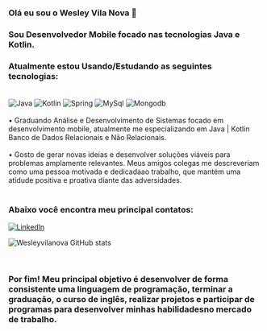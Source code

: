 ### Olá eu sou o Wesley Vila Nova 👋

### Sou Desenvolvedor Mobile focado nas tecnologias Java e Kotlin.
### Atualmente estou Usando/Estudando as seguintes tecnologias:
<div style="display: inline_block"><br/>
<img align="center" alt="Java" src="https://img.shields.io/badge/Java-ED8B00?style=for-the-badge&logo=java&logoColor=white" />
<img align="center" alt="Kotlin" src="https://img.shields.io/badge/Kotlin-0095D5?&style=for-the-badge&logo=kotlin&logoColor=white" />
<img align="center" alt= "Spring" src="https://img.shields.io/badge/Spring-6DB33F?style=for-the-badge&logo=spring&logoColor=white"/>
<img align="center" alt= "MySql" src="https://img.shields.io/badge/MySQL-00000F?style=for-the-badge&logo=mysql&logoColor=white"/>
<img align="center" alt= "Mongodb" src="https://img.shields.io/badge/MongoDB-4EA94B?style=for-the-badge&logo=mongodb&logoColor=white"/>
</div><br/>
• Graduando Análise e Desenvolvimento de Sistemas focado em desenvolvimento mobile, atualmente me especializando em Java | Kotlin  Banco de Dados Relacionais e Não Relacionais.
</div><br/>
</div><br/>
• Gosto de gerar novas ideias e desenvolver soluções viáveis para problemas amplamente relevantes. Meus amigos colegas me descreveriam como uma pessoa motivada e dedicadaao trabalho, que mantém uma atidude positiva e proativa diante das adversidades.
</div><br/>
</div><br/>

### Abaixo você encontra meu principal contatos:

[![Linkedln](https://img.shields.io/badge/LinkedIn-0077B5?style=for-the-badge&logo=linkedin&logoColor=white)](https://www.linkedin.com/in/wesley-v-n-d-l-torres-646998222/)



![Wesleyvilanova GitHub stats](https://github-readme-stats.vercel.app/api?username=Wesleyvilavova&show_icons=true&theme=dracula)


</div> <br/>

### Por fim! Meu principal objetivo é desenvolver de forma consistente uma linguagem de programação, terminar a graduação, o curso de inglês, realizar projetos e participar de programas para desenvolver minhas habilidadesno mercado de trabalho.

